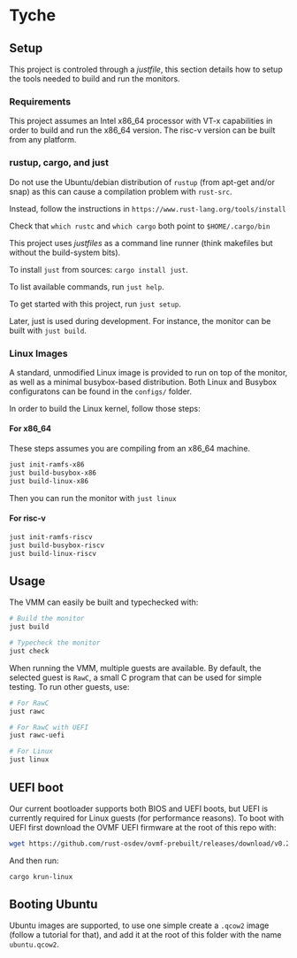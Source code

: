 # Tyche

## Setup

This project is controled through a _justfile_, this section details how to
setup the tools needed to build and run the monitors.

### Requirements

This project assumes an Intel x86_64 processor with VT-x capabilities in order
to build and run the x86_64 version. The risc-v version can be built from any
platform.

### rustup,  cargo, and just

Do not use the Ubuntu/debian distribution of `rustup` (from apt-get and/or snap) as this can cause a compilation problem with `rust-src`.

Instead, follow the instructions in `https://www.rust-lang.org/tools/install`

Check that `which rustc` and `which cargo` both point to `$HOME/.cargo/bin`

This project uses _justfiles_ as a command line runner (think makefiles but
without the build-system bits). 

To install `just` from sources: `cargo install just`.

To list available commands, run `just help`. 

To get started with this project, run `just setup`.

Later, just is used during development.  For instance, the monitor can be
built with `just build`.

### Linux Images

A standard, unmodified Linux image is provided to run on top of the monitor, as
well as a minimal busybox-based distribution. Both Linux and Busybox
configuratons can be found in the `configs/` folder.

In order to build the Linux kernel, follow those steps:

#### For x86_64

These steps assumes you are compiling from an x86_64 machine.

```sh
just init-ramfs-x86
just build-busybox-x86
just build-linux-x86
```

Then you can run the monitor with `just linux`

#### For risc-v

```sh
just init-ramfs-riscv
just build-busybox-riscv
just build-linux-riscv
```

## Usage

The VMM can easily be built and typechecked with:

```sh
# Build the monitor
just build

# Typecheck the monitor
just check
```

When running the VMM, multiple guests are available. By default, the selected
guest is `RawC`, a small C program that can be used for simple testing. To run
other guests, use:

```sh
# For RawC
just rawc

# For RawC with UEFI
just rawc-uefi

# For Linux
just linux
```

## UEFI boot

Our current bootloader supports both BIOS and UEFI boots, but UEFI is currently
required for Linux guests (for performance reasons). To boot with UEFI first
download the OVMF UEFI firmware at the root of this repo with:

```sh
wget https://github.com/rust-osdev/ovmf-prebuilt/releases/download/v0.20220719.209%2Bgf0064ac3af/OVMF-pure-efi.fd
```

And then run:

```sh
cargo krun-linux
```

## Booting Ubuntu

Ubuntu images are supported, to use one simple create a `.qcow2` image (follow a
tutorial for that), and add it at the root of this folder with the name
`ubuntu.qcow2`.

